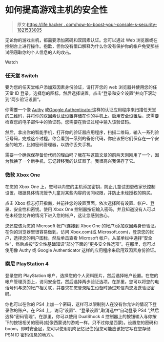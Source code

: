 # 如何提高游戏主机的安全性

> 原文:[https://life hacker . com/how-to-boost-your-console-s-security-1821533005](https://lifehacker.com/how-to-boost-your-console-s-security-1821533005)

无论你的游戏主机，都需要添加密码和双因素认证。您可以通过 Web 浏览器或在控制台上进行操作。抱歉，但你没有借口解释为什么你没有保护你的帐户免受那些试图窃取你的个人信息的人的攻击。

Watch

### **任天堂 Switch**

要为您的任天堂帐户添加双因素身份验证，请打开您的 web 浏览器并使用您的任天堂 ID 登录。选择您的图标，然后选择设置。点击“登录和安全设置”并向下滚动到“两步验证设置”。

你需要一个像 [Authy](https://lifehacker.com/which-form-of-two-factor-authentication-should-i-use-1784769336) 或[Google Authenticator](https://lifehacker.com/google-prompt-lets-you-use-two-factor-authentication-wi-1782413235)这样的认证应用程序来扫描任天堂的二维码，并将你的双因素认证设置存储在你的手机上。启用安全设置后，您需要检查您的电子邮件中的验证码，您需要在验证过程中输入该验证码。

然后，拿出你的智能手机，打开你的验证器应用程序，扫描二维码，输入一系列验证号码，完成这个过程。你会看到一系列的备份代码，你应该把它们保存在一个安全的地方，比如密码管理器，以防你丢失手机。

需要一个确保保存备份代码的理由吗？我在写这篇文章的前两天刚刚用了一个，因为我换了一个新手机，忘记转移我的认证器了。我很高兴我保存了它。

### **微软 Xbox One**

在您的 Xbox One 上，您可以向您的主机添加密钥，防止儿童试图更改家长控制设置，根据具体情况授予儿童对某些内容的访问权限，并防止未经授权的购买。

点击 Xbox 标志打开指南，并前往您的设置页面。依次选择所有设置、帐户、登录、安全性和密钥。使用 Xbox One 控制器按钮输入密码，并且知道没有人可以在未经您允许的情况下进入您的帐户，这让您感到放心。

您还应该为您的 Microsoft 帐户(连接到 Xbox One 的帐户)添加双因素身份验证。在你的浏览器里很容易做到。访问 Xbox.com(或 Microsoft.com)，登录您的帐户，选择您的用户图标，然后单击查看 Microsoft 帐户。从菜单栏中选择“安全性”，然后点按“安全性基础知识”部分下面的“更多安全性选项”。在那里，您可以使用像 Authy 或 Google Authenticator 这样的应用程序来启用双因素身份验证。

### **索尼 PlayStation 4**

登录您的 PlayStation 帐户，选择您的个人资料图片，然后选择帐户设置。在您的帐户管理页面上，访问安全性，然后选择两步验证选项。在那里，您可以将您的电话号码与您的帐户相关联，并要求在您登录陌生设备时通过短信向您发送验证密码。

你也可以在你的 PS4 上加一个密码，这样可以限制别人在没有你允许的情况下登录你的账户。在 PS4 上，访问“设置”、“登录设置”,取消选中“自动登录 PS4 ”,然后选择“密码管理”。在那里，你可以使用 DualShock 4 控制器上的按钮输入与你按下的按钮相关的密码(就像西蒙说的游戏一样，只不过你是西蒙)。设置您的密码和 boom，即时安全层，您可以使用肌肉记忆记住(但您可能应该把它写在您存储 PSN ID 密码信息的地方)。